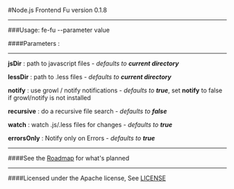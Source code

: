 #Node.js Frontend Fu version 0.1.8
***
###Usage: 
    fe-fu --parameter value

####Parameters :
***

**jsDir** : path to javascript files - _defaults to **current directory**_

**lessDir** : path to .less files - _defaults to **current directory**_

**notify** : use growl / notify notifications - _defaults to **true**_, 
	set **notify** to false if growl/notify is not installed

**recursive** : do a recursive file search - _defaults to **false**_

**watch** : watch .js/.less files for changes	- _defaults to **true**_

**errorsOnly** : Notify only on Errors - _defaults to **true**_


***
####See the [Roadmap](https://github.com/erikzaadi/node-fe-fu/blob/master/Roadmap.md) for what's planned

***
####Licensed under the Apache license, See [LICENSE](https://github.com/erikzaadi/node-fe-fu/blob/master/LICENSE)
